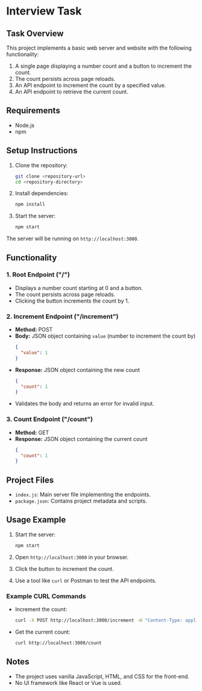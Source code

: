 # Interview Task

## Task Overview

This project implements a basic web server and website with the following functionality:

1. A single page displaying a number count and a button to increment the count.
2. The count persists across page reloads.
3. An API endpoint to increment the count by a specified value.
4. An API endpoint to retrieve the current count.

## Requirements

- Node.js
- npm

## Setup Instructions

1. Clone the repository:

   ```bash
   git clone <repository-url>
   cd <repository-directory>
   ```

2. Install dependencies:

   ```bash
   npm install
   ```

3. Start the server:
   ```bash
   npm start
   ```

The server will be running on `http://localhost:3000`.

## Functionality

### 1. Root Endpoint ("/")

- Displays a number count starting at 0 and a button.
- The count persists across page reloads.
- Clicking the button increments the count by 1.

### 2. Increment Endpoint ("/increment")

- **Method:** POST
- **Body:** JSON object containing `value` (number to increment the count by)
  ```json
  {
    "value": 1
  }
  ```
- **Response:** JSON object containing the new count
  ```json
  {
    "count": 1
  }
  ```
- Validates the body and returns an error for invalid input.

### 3. Count Endpoint ("/count")

- **Method:** GET
- **Response:** JSON object containing the current count
  ```json
  {
    "count": 1
  }
  ```

## Project Files

- `index.js`: Main server file implementing the endpoints.
- `package.json`: Contains project metadata and scripts.

## Usage Example

1. Start the server:

   ```bash
   npm start
   ```

2. Open `http://localhost:3000` in your browser.
3. Click the button to increment the count.
4. Use a tool like `curl` or Postman to test the API endpoints.

### Example CURL Commands

- Increment the count:

  ```bash
  curl -X POST http://localhost:3000/increment -H "Content-Type: application/json" -d '{"value": 1}'
  ```

- Get the current count:
  ```bash
  curl http://localhost:3000/count
  ```

## Notes

- The project uses vanilla JavaScript, HTML, and CSS for the front-end.
- No UI framework like React or Vue is used.
